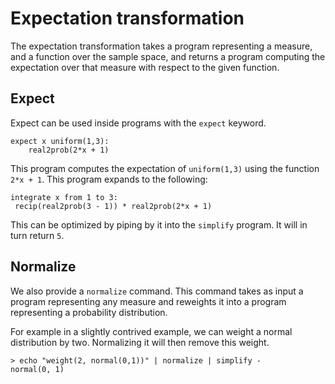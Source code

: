 # Expectation transformation

The expectation transformation takes a program representing a measure,
and a function over the sample space, and returns a program computing
the expectation over that measure with respect to the given function.

## Expect

Expect can be used inside programs with the `expect` keyword.

````nohighlight
expect x uniform(1,3):
    real2prob(2*x + 1)
````

This program computes the expectation of `uniform(1,3)` using the
function `2*x + 1`. This program expands to the following:

````
integrate x from 1 to 3: 
 recip(real2prob(3 - 1)) * real2prob(2*x + 1)
````

This can be optimized by piping by it into the `simplify` program. It
will in turn return `5`.

## Normalize

We also provide a `normalize` command. This command takes as input a
program representing any measure and reweights it into a program
representing a probability distribution.

For example in a slightly contrived example, we can weight a normal
distribution by two. Normalizing it will then remove this weight.

````
> echo "weight(2, normal(0,1))" | normalize | simplify -
normal(0, 1)
````
